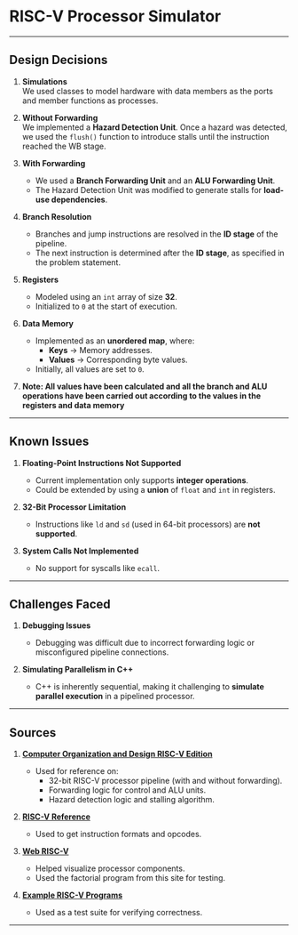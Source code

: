 # RISC-V Processor Simulator

---

## Design Decisions

1. **Simulations**  
   We used classes to model hardware with data members as the ports and member functions as processes.

2. **Without Forwarding**  
   We implemented a **Hazard Detection Unit**. Once a hazard was detected, we used the `flush()` function to introduce stalls until the instruction reached the WB stage.

3. **With Forwarding**  
   - We used a **Branch Forwarding Unit** and an **ALU Forwarding Unit**.
   - The Hazard Detection Unit was modified to generate stalls for **load-use dependencies**.

4. **Branch Resolution**  
   - Branches and jump instructions are resolved in the **ID stage** of the pipeline.
   - The next instruction is determined after the **ID stage**, as specified in the problem statement.

5. **Registers**  
   - Modeled using an `int` array of size **32**.
   - Initialized to `0` at the start of execution.

6. **Data Memory**  
   - Implemented as an **unordered map**, where:
     - **Keys** → Memory addresses.
     - **Values** → Corresponding byte values.
   - Initially, all values are set to `0`.
  
7. **Note: All values have been calculated and all the branch and ALU operations have been carried out according to the values in the registers and data memory**

---

## Known Issues

1. **Floating-Point Instructions Not Supported**  
   - Current implementation only supports **integer operations**.
   - Could be extended by using a **union** of `float` and `int` in registers.

2. **32-Bit Processor Limitation**  
   - Instructions like `ld` and `sd` (used in 64-bit processors) are **not supported**.

3. **System Calls Not Implemented**  
   - No support for syscalls like `ecall`.


---

## Challenges Faced

1. **Debugging Issues**  
   - Debugging was difficult due to incorrect forwarding logic or misconfigured pipeline connections.

2. **Simulating Parallelism in C++**  
   - C++ is inherently sequential, making it challenging to **simulate parallel execution** in a pipelined processor.

---

## Sources

1. **[Computer Organization and Design RISC-V Edition](https://www.elsevier.com/books/computer-organization-and-design-risc-v-edition/patterson/978-0-12-820331-6)**  
   - Used for reference on:
     - 32-bit RISC-V processor pipeline (with and without forwarding).
     - Forwarding logic for control and ALU units.
     - Hazard detection logic and stalling algorithm.

2. **[RISC-V Reference](https://www.cs.sfu.ca/~ashriram/Courses/CS295/assets/notebooks/RISCV/RISCV_CARD.pdf)**  
   - Used to get instruction formats and opcodes.

3. **[Web RISC-V](https://webriscv.dii.unisi.it/)**  
   - Helped visualize processor components.
   - Used the factorial program from this site for testing.

4. **[Example RISC-V Programs](https://marz.utk.edu/my-courses/cosc230/book/example-risc-v-assembly-programs/)**  
   - Used as a test suite for verifying correctness.

---
